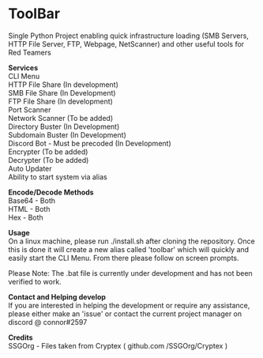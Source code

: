 # ToolBar
Single Python Project enabling quick infrastructure loading (SMB Servers, HTTP File Server, FTP, Webpage, NetScanner) and other useful tools for Red Teamers

**Services** \
CLI Menu  \
HTTP File Share (In development) \
SMB File Share (In Development) \
FTP File Share (In development) \
Port Scanner  \
Network Scanner (To be added) \
Directory Buster (In Development) \
Subdomain Buster (In Development) \
Discord Bot - Must be precoded (In Development) \
Encrypter (To be added) \
Decrypter (To be added) \
Auto Updater \
Ability to start system via alias

**Encode/Decode Methods** \
Base64 - Both \
HTML - Both \
Hex - Both

**Usage** \
On a linux machine, please run ./install.sh after cloning the repository. Once this is done it will create a new alias called 'toolbar' which will quickly and easily start the CLI Menu. From there please follow on screen prompts. 

Please Note: The .bat file is currently under development and has not been verified to work. 

**Contact and Helping develop** \
If you are interested in helping the development or require any assistance, please either make an 'issue' or contact the current project manager on discord @ connor#2597

**Credits** \
SSGOrg - Files taken from Cryptex ( github.com /SSGOrg/Cryptex )
